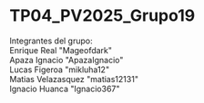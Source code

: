 # TP04_PV2025_Grupo19<br>
Integrantes del grupo:<br>
Enrique Real "Mageofdark"<br>
Apaza Ignacio "ApazaIgnacio"<br>
Lucas Figeroa "mikluha12"<br>
Matias Velazasquez "matias12131"<br>
Ignacio Huanca "Ignacio367"<br>
